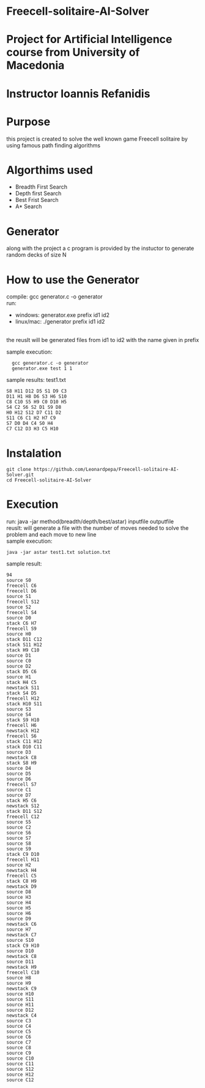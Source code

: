 # Freecell-solitaire-AI-Solver

# Project for Artificial Intelligence course from University of Macedonia
# Instructor Ioannis Refanidis

# Purpose
this project is created to solve the well known game Freecell solitaire by using famous path finding algorithms

# Algorthims used

* Breadth First Search
* Depth first Search
* Best Frist Search
* A* Search

# Generator
along with the project a c program is provided by the instuctor to generate random decks of size N

# How to use the Generator
compile: gcc generator.c -o generator <br/> 
run:
* windows: generator.exe prefix id1 id2
* linux/mac: ./generator prefix id1 id2
 
<br /> the reuslt will be generated files from id1 to id2 with the name given in prefix

 sample execution:
 
```terminal
  gcc generator.c -o generator
  generator.exe test 1 1
```
sample results: test1.txt
 ```terminal
S8 H11 D12 D5 S1 D9 C3
D11 H1 H8 D6 S3 H6 S10
C8 C10 S5 H9 C0 D10 H5
S4 C2 S6 S2 D1 S9 D8
H0 H12 S12 D7 C11 D2
S11 C6 C1 H2 H7 C9
S7 D0 D4 C4 S0 H4
C7 C12 D3 H3 C5 H10 
```
# Instalation
```termianl
git clone https://github.com/Leonardpepa/Freecell-solitaire-AI-Solver.git
cd Freecell-solitaire-AI-Solver 
```
# Execution
run: java -jar method(breadth/depth/best/astar) inputfile outputfile
<br/>
reuslt: will generate a file with the number of moves needed to solve the problem and each move to new line
<br />
sample execution:
```terminal
java -jar astar test1.txt solution.txt
```
sample result: 
```terminal
94
source S0
freecell C6
freecell D6
source S1
freecell S12
source S2
freecell S4
source D0
stack C6 H7
freecell S9
source H0
stack D11 C12
stack S11 H12
stack H9 C10
source D1
source C0
source D2
stack D5 C6
source H1
stack H4 C5
newstack S11
stack S4 D5
freecell H12
stack H10 S11
source S3
source S4
stack S9 H10
freecell H6
newstack H12
freecell S6
stack C11 H12
stack D10 C11
source D3
newstack C8
stack S8 H9
source D4
source D5
source D6
freecell S7
source C1
source D7
stack H5 C6
newstack S12
stack D11 S12
freecell C12
source S5
source C2
source S6
source S7
source S8
source S9
stack C9 D10
freecell H11
source H2
newstack H4
freecell C5
stack C8 H9
newstack D9
source D8
source H3
source H4
source H5
source H6
source D9
newstack C6
source H7
newstack C7
source S10
stack C9 H10
source D10
newstack C8
source D11
newstack H9
freecell C10
source H8
source H9
newstack C9
source H10
source S11
source H11
source D12
newstack C4
source C3
source C4
source C5
source C6
source C7
source C8
source C9
source C10
source C11
source S12
source H12
source C12


```


